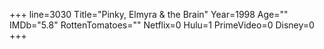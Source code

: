 +++
line=3030
Title="Pinky, Elmyra & the Brain"
Year=1998
Age=""
IMDb="5.8"
RottenTomatoes=""
Netflix=0
Hulu=1
PrimeVideo=0
Disney=0
+++

